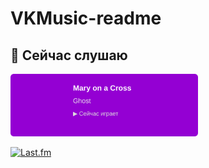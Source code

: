 # VKMusic-readme

## 🎵 Сейчас слушаю

<img src="https://raw.githubusercontent.com/IsNotAcceptable/VKMusic-readme/cover-test/assets/lastfm_widget.svg" width="300">
 
[![Last.fm](https://img.shields.io/badge/Last.fm-Профиль-d51007?logo=lastfm)](https://www.last.fm/user/ME4TAs)
